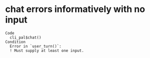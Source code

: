 # chat errors informatively with no input

    Code
      cli_pal$chat()
    Condition
      Error in `user_turn()`:
      ! Must supply at least one input.

